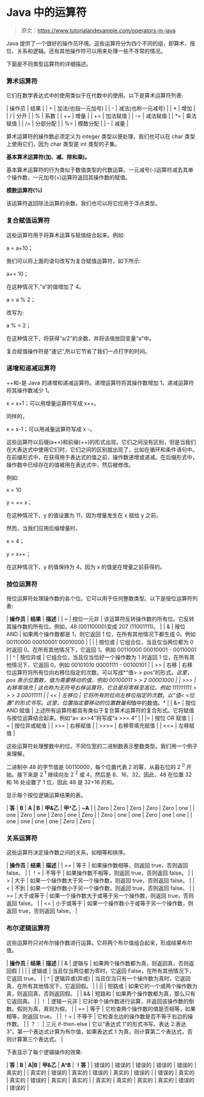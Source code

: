 # Java 中的运算符

> 原文：<https://www.tutorialandexample.com/operators-in-java>

Java 提供了一个很好的操作员环境。这些运算符分为四个不同的组，即算术、按位、关系和逻辑。还有其他操作符可以用来处理一些不寻常的情况。

下面是不同类型运算符的详细描述。

### 算术运算符

它们在数学表达式中的使用类似于在代数中的使用。以下是算术运算符列表:

| 操作员 | 结果 |
| + | 加法(也指一元加号) |
| - | 减法(也称一元减号) |
| * | 增加 |
| / | 分开 |
| % | 系数 |
| ++ | 增量 |
| += | 加法赋值 |
| -= | 减法赋值 |
| *= | 乘法赋值 |
| /= | 分部分配 |
| %= | 模数分配 |
| - | 减量 |

算术运算符的操作数必须定义为 integer 类型以便处理，我们也可以在 char 类型上使用它们，因为 char 类型是 int 类型的子集。

**基本算术运算符(加、减、除和乘)。**

基本算术运算符的行为类似于数值类型的代数运算。一元减号(-)运算符减去其单个操作数，一元加号(+)运算符返回其操作数的赋值。

**模数运算符(%)**

该运算符返回除法运算的余数。我们也可以将它应用于浮点类型。

### 复合赋值运算符

这些运算符用于将算术运算与赋值结合起来。例如:

a = a+10；

我们可以将上面的语句改写为复合赋值运算符，如下所示:

a+= 10；

在这种情况下,“a”的值增加了 4。

a = a % 2；

改写为:

a % = 2；

在这种情况下，将获得“a/2”的余数，并将该值放回变量“a”中。

复合赋值操作符是“速记”,所以它节省了我们一点打字的时间。

### 递增和递减运算符

++和–是 Java 的递增和递减运算符。递增运算符将其操作数增加 1，递减运算符将其操作数减少 1。

x = x+1；可以用增量运算符写成 x++。

同样的，

x = x-1；可以用减量运算符写成 x -。

这些运算符以后缀(a++)和前缀(++)的形式出现。它们之间没有区别，但是当我们在大表达式中使用它们时，它们之间的区别就出现了，比如在循环和条件语句中。在前缀形式中，在获得用于表达式的值之前，操作数递增或递减。在后缀形式中，操作数中已经存在的值被用在表达式中，然后被修改。

例如:

x = 10

y = ++ x；

在这种情况下，y 的值设置为 11，因为增量发生在 x 赋给 y 之前。

然而，当我们应用后缀增量时，

x = 4；

y = x++；

在这种情况下，y 的值保持为 4，因为 x 的值是在增量之前获得的。

### 按位运算符

按位运算符处理操作数的各个位。它可以用于任何整数类型。以下是按位运算符列表:

| **操作员** | **结果** | **描述** |
| ~ | 按位一元非 | 该运算符反转操作数的所有位。它反转其操作数的所有位。例如，48 (00110000)变成 207 (11001111)。 |
| & | 按位 AND | 如果两个操作数都是 1，则它返回 1 位，在所有其他情况下都生成 0。例如 00110000 00010001<sup>-</sup>00010000 |
| &#124; | 按位或 | 它组合位，当且仅当两位都为 0 时返回 0。在所有其他情况下，它返回 1。例如 00110000 00010001 - 00110001 |
| ^ | 按位异或 | 它组合位，当且仅当恰好一个操作数为 1 时返回 1 位，在所有其他情况下，它返回 0。例如 00101010 00001111 - 00100101 |
| >> | 右移 | 右移位运算符将所有位向右移位指定的次数。可以写成*“值> > pos”的形式。*这里， *pos* 表示位置数，*值为需要移动的*值，例如 00100011 > > 2 00001000 |
| >>> | 右移零填充 | 这也称为无符号右移运算符，它总是将零移至高位。例如 111111111 > > > 3 00011111 |
| << | 左移位 | 它将所有的位向左移位指定的次数。以“*值< <位置*”的形式书写。这里，*位置*指定要移动的位置数量和*值中的数值。* |
| &= | 按位 AND 赋值 | 上述所有运算符都具有类似于复合算术运算符的复合形式。它将赋值与按位运算结合起来。例如“a= a>>4”将写成“a >>= 4” |
| &#124;= | 按位 OR 赋值 |
| = | 按位异或赋值 |
| >>= | 右移赋值 |
| >>>= | 右移零填充赋值 |
| <<= | 左移赋值 |

这些运算符处理整数中的位。不同位宽的二进制数表示整数类型。我们用一个例子来理解。

二进制中 48 的字节值是 00110000，每个位置代表 2 的幂，从最右位的 2 <sup>0</sup> 开始。接下来是 2 <sup>1</sup> 继续向左 2 <sup>2</sup> 或 4，然后是 8、16、32。因此，48 在位置 32 和 16 处设置了 1 位，因此 48 是 32+16 的和。

显示每个按位逻辑运算结果的表。

| **答** | **B** | **A &#124; B** | **甲&乙** | **甲^乙** | **~A** |
| Zero | Zero | Zero | Zero | Zero | one |
| one | Zero | one | Zero | one | Zero |
| Zero | one | one | Zero | one | one |
| one | one | one | one | Zero | Zero |

### 关系运算符

这些运算符决定操作数之间的关系，如相等和排序。

| **操作员** | **结果** | **描述** |
| == | 等于 | 如果操作数相等，则返回 true，否则返回 false。 |
| ！= | 不等于 | 如果操作数不相等，则返回 true，否则返回 false。 |
| > | 大于 | 如果一个操作数大于另一个操作数，则返回 true，否则返回 false。 |
| < | 不到 | 如果一个操作数小于另一个操作数，则返回 true，否则返回 false。 |
| >= | 大于或等于 | 如果一个操作数大于或等于另一个操作数，则返回 true，否则返回 false。 |
| <= | 小于或等于 | 如果一个操作数小于或等于另一个操作数，则返回 true，否则返回 false。 |

### 布尔逻辑运算符

这些运算符只对布尔操作数进行运算。它将两个布尔值组合起来，形成结果布尔值。

| **操作员** | **结果** | **描述** |
| & | 逻辑与 | 如果两个操作数都为真，则返回真，否则返回假 |
| &#124; | 逻辑或 | 当且仅当两位都为零时，它返回 False，在所有其他情况下，它返回 true。 |
| ^ | 逻辑异或(异或) | 当且仅当只有一个操作数为真时，它返回真，在所有其他情况下，它返回假。 |
| &#124;&#124; | 短路或 | 如果它的一个或两个操作数为真，则返回真，否则返回假。 |
| && | 短路和 | 如果两个操作数都为真，那么只有它返回真。 |
| ！ | 逻辑一元非 | 它对单个操作数进行运算，并返回该操作数的倒数。假则为真，真则为假。 |
| == | 等于 | 它检查两个操作数的值是否相等，如果相等，则返回 true。 |
| ！= | 不等于 | 它检查左边的操作数是否不等于右边的操作数。 |
| ？： | 三元 if-then-else | 它以“表达式 1”的形式书写。表达 2:表达 3”。第一个表达式计算为布尔值，如果表达式 1 为真，则计算第二个表达式，否则计算第三个表达式。 |

下表显示了每个逻辑操作的效果:

| **答** | **B** | **A&#124;B** | **甲&乙** | **A^B** | **！答** |
| 错误的 | 错误的 | 错误的 | 错误的 | 错误的 | 真实的 |
| 真实的 | 错误的 | 真实的 | 错误的 | 真实的 | 错误的 |
| 错误的 | 真实的 | 真实的 | 错误的 | 真实的 | 真实的 |
| 真实的 | 真实的 | 真实的 | 真实的 | 错误的 | 错误的 |